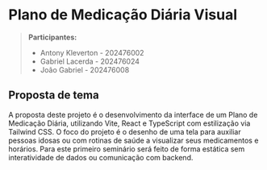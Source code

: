# Plano de Medicação Diária Visual

> **Participantes:**
> - Antony Kleverton - 202476002
> - Gabriel Lacerda - 202476024
> - João Gabriel - 202476008

## Proposta de tema

A proposta deste projeto é o desenvolvimento da interface de um Plano de Medicação Diária, utilizando Vite, React e TypeScript com estilização via Tailwind CSS. O foco do projeto é o desenho de uma tela para auxiliar pessoas idosas ou com rotinas de saúde a visualizar seus medicamentos e horários. Para este primeiro seminário será feito de forma estática sem interatividade de dados ou comunicação com backend.